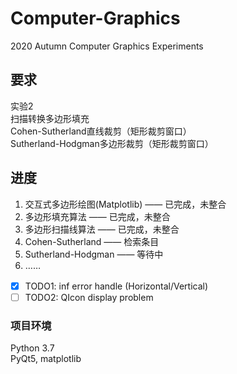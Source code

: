# Computer-Graphics
2020 Autumn Computer Graphics Experiments

## 要求
实验2 <br />
扫描转换多边形填充 <br />
Cohen-Sutherland直线裁剪（矩形裁剪窗口） <br />
Sutherland-Hodgman多边形裁剪（矩形裁剪窗口） <br />

## 进度
1. 交互式多边形绘图(Matplotlib) —— 已完成，未整合 <br />
2. 多边形填充算法 —— 已完成，未整合 <br />
3. 多边形扫描线算法 —— 已完成，未整合 <br />
4. Cohen-Sutherland —— 检索条目 <br />
5. Sutherland-Hodgman —— 等待中 <br />
6. ……

- [x] TODO1: inf error handle (Horizontal/Vertical)　<br />
- [ ] TODO2: QIcon display problem <br />

### 项目环境
Python 3.7 <br />
PyQt5, matplotlib
